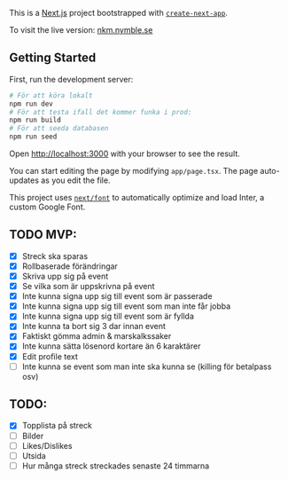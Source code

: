 This is a [Next.js](https://nextjs.org/) project bootstrapped with [`create-next-app`](https://github.com/vercel/next.js/tree/canary/packages/create-next-app).

To visit the live version: [nkm.nymble.se]()

## Getting Started

First, run the development server:

```bash
# För att köra lokalt
npm run dev
# För att testa ifall det kommer funka i prod:
npm run build
# För att seeda databasen 
npm run seed
```

Open [http://localhost:3000](http://localhost:3000) with your browser to see the result.

You can start editing the page by modifying `app/page.tsx`. The page auto-updates as you edit the file.

This project uses [`next/font`](https://nextjs.org/docs/basic-features/font-optimization) to automatically optimize and load Inter, a custom Google Font.

## **TODO MVP:**

* [X] Streck ska sparas
* [X] Rollbaserade förändringar
* [X] Skriva upp sig på event
* [X] Se vilka som är uppskrivna på event
* [X] Inte kunna signa upp sig till event som är passerade
* [X] Inte kunna signa upp sig till event som man inte får jobba
* [X] Inte kunna signa upp sig till event som är fyllda
* [X] Inte kunna ta bort sig 3 dar innan event
* [X] Faktiskt gömma admin & marskalkssaker
* [X] Inte kunna sätta lösenord kortare än 6 karaktärer
* [X] Edit profile text
* [ ] Inte kunna se event som man inte ska kunna se (killing för betalpass osv)

## TODO:

* [X] Topplista på streck
* [ ] Bilder
* [ ] Likes/Dislikes
* [ ] Utsida
* [ ] Hur många streck streckades senaste 24 timmarna
